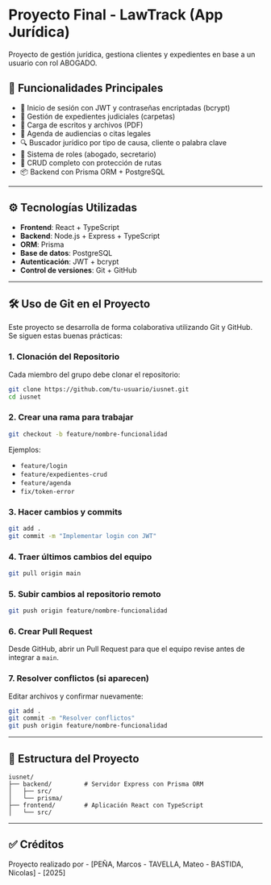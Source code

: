 
# Proyecto Final - LawTrack (App Jurídica)

Proyecto de gestión jurídica, gestiona clientes y expedientes en base a un usuario con rol ABOGADO.

## 🧩 Funcionalidades Principales

- 🔐 Inicio de sesión con JWT y contraseñas encriptadas (bcrypt)
- 📁 Gestión de expedientes judiciales (carpetas)
- 📄 Carga de escritos y archivos (PDF)
- 📅 Agenda de audiencias o citas legales
- 🔍 Buscador jurídico por tipo de causa, cliente o palabra clave
- 👥 Sistema de roles (abogado, secretario)
- 🔄 CRUD completo con protección de rutas
- 📦 Backend con Prisma ORM + PostgreSQL

---

## ⚙️ Tecnologías Utilizadas

- **Frontend**: React + TypeScript
- **Backend**: Node.js + Express + TypeScript
- **ORM**: Prisma
- **Base de datos**: PostgreSQL
- **Autenticación**: JWT + bcrypt
- **Control de versiones**: Git + GitHub

---
## 🛠️ Uso de Git en el Proyecto

Este proyecto se desarrolla de forma colaborativa utilizando Git y GitHub. Se siguen estas buenas prácticas:

### 1. Clonación del Repositorio

Cada miembro del grupo debe clonar el repositorio:

```bash
git clone https://github.com/tu-usuario/iusnet.git
cd iusnet
```

### 2. Crear una rama para trabajar

```bash
git checkout -b feature/nombre-funcionalidad
```

Ejemplos:
- `feature/login`
- `feature/expedientes-crud`
- `feature/agenda`
- `fix/token-error`

### 3. Hacer cambios y commits

```bash
git add .
git commit -m "Implementar login con JWT"
```

### 4. Traer últimos cambios del equipo

```bash
git pull origin main
```

### 5. Subir cambios al repositorio remoto

```bash
git push origin feature/nombre-funcionalidad
```

### 6. Crear Pull Request

Desde GitHub, abrir un Pull Request para que el equipo revise antes de integrar a `main`.

### 7. Resolver conflictos (si aparecen)

Editar archivos y confirmar nuevamente:

```bash
git add .
git commit -m "Resolver conflictos"
git push origin feature/nombre-funcionalidad
```

---

## 📁 Estructura del Proyecto

```
iusnet/
├── backend/         # Servidor Express con Prisma ORM
│   ├── src/
│   └── prisma/
├── frontend/        # Aplicación React con TypeScript
│   └── src/
```

---

## ✅ Créditos

Proyecto realizado por - [PEÑA, Marcos - TAVELLA, Mateo - BASTIDA, Nicolas] - [2025]
